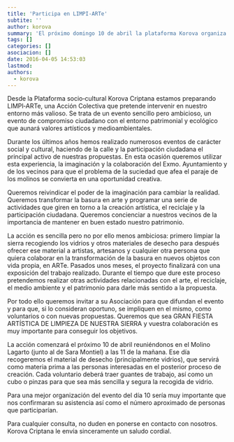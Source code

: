 ```yaml
---
title: 'Participa en LIMPI-ARTe'
subtite: ''
author: korova
summary: 'El próximo domingo 10 de abril la plataforma Korova organiza LIMPI-ARTe, una mariavillosa iniciativa que pretende al mismo tiempo limpiar nuestra sierra de los molinos de basuras y, al mismo tiempo, utilizarlas para la creación artística.'
tags: []
categories: []
asociacion: []
date: 2016-04-05 14:53:03
lastmod:
authors: 
  - korova
---
```


Desde la Plataforma  socio‐cultural Korova Criptana estamos preparando LIMPI‐ARTe, una Acción Colectiva que pretende intervenir en nuestro entorno más valioso. Se trata de un evento sencillo pero ambicioso, un evento de compromiso ciudadano con el entorno patrimonial y ecológico que aunará valores artísticos y medioambientales. 

Durante los últimos años hemos realizado numerosos eventos de carácter social y cultural, haciendo de la calle y la participación ciudadana el principal activo de nuestras propuestas. En esta ocasión queremos utilizar esta experiencia, la imaginación y la colaboración del Exmo. Ayuntamiento y de los vecinos para que el problema de la suciedad que afea el paraje de los molinos se convierta en una oportunidad creativa. 

Queremos reivindicar el poder de la imaginación para cambiar la realidad. Queremos transformar la basura en arte y programar una serie de actividades que giren en torno a la creación artística, el reciclaje y la participación ciudadana. Queremos concienciar a nuestros vecinos de la importancia de mantener en buen estado nuestro patrimonio. 

La acción es sencilla pero no por ello menos ambiciosa: primero limpiar la sierra recogiendo los vidrios y otros materiales de desecho para después ofrecer ese material a artistas, artesanos y cualquier otra persona que quiera colaborar en la transformación de la basura en nuevos objetos con vida propia, en ARTe. Pasados unos meses, el proyecto finalizará con una exposición del trabajo realizado. Durante el tiempo que dure este proceso pretendemos  realizar otras actividades  relacionadas con el arte, el  reciclaje, el medio ambiente y el patrimonio para darle más sentido a la propuesta. 

Por  todo  ello queremos  invitar  a  su  Asociación  para  que  difundan  el  evento  y  para que,  si  lo  consideran  oportuno,  se  impliquen  en  el  mismo,  como  voluntarios  o  con nuevas propuestas. Queremos que sea GRAN FIESTA ARTÍSTICA DE LIMPIEZA DE NUESTRA SIERRA y vuestra colaboración es muy importante para conseguir los objetivos. 

La acción comenzará el próximo  10 de abril  reuniéndonos en el Molino Lagarto (junto al de Sara Montiel) a las 11 de la mañana. Ese día recogeremos el material de desecho (principalmente vidrios), que servirá como materia prima a las personas interesadas en el posterior proceso de creación. Cada voluntario deberá traer guantes de trabajo, así como un cubo o pinzas para que sea más sencilla y segura la recogida de vidrio. 

Para una mejor organización del evento del día 10 sería muy importante que nos confirmaran su asistencia así como el número aproximado de personas que participarían. 

Para cualquier consulta, no duden en ponerse en contacto con nosotros. Korova Criptana le envía sinceramente un saludo cordial. 


